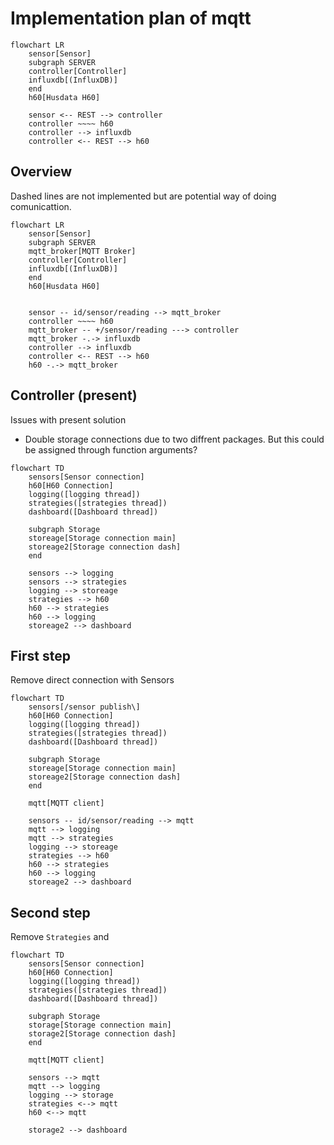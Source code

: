 # Implementation plan of mqtt


```mermaid
flowchart LR
    sensor[Sensor]
    subgraph SERVER
    controller[Controller]
    influxdb[(InfluxDB)]
    end
    h60[Husdata H60]

    sensor <-- REST --> controller
    controller ~~~~ h60
    controller --> influxdb
    controller <-- REST --> h60

```

## Overview
Dashed lines are not implemented but are potential way of doing comunicattion. 

```mermaid
flowchart LR
    sensor[Sensor]
    subgraph SERVER
    mqtt_broker[MQTT Broker]
    controller[Controller]
    influxdb[(InfluxDB)]
    end
    h60[Husdata H60]


    sensor -- id/sensor/reading --> mqtt_broker
    controller ~~~~ h60
    mqtt_broker -- +/sensor/reading ---> controller
    mqtt_broker -.-> influxdb
    controller --> influxdb
    controller <-- REST --> h60
    h60 -.-> mqtt_broker

```

## Controller (present)
Issues with present solution

- Double storage connections due to two diffrent packages. But this could be assigned through function arguments?

```mermaid
flowchart TD
    sensors[Sensor connection]
    h60[H60 Connection]
    logging([logging thread])
    strategies([strategies thread])
    dashboard([Dashboard thread])

    subgraph Storage
    storeage[Storage connection main]
    storeage2[Storage connection dash]
    end

    sensors --> logging
    sensors --> strategies
    logging --> storeage
    strategies --> h60
    h60 --> strategies
    h60 --> logging
    storeage2 --> dashboard

```


## First step
Remove direct connection with Sensors

```mermaid
flowchart TD
    sensors[/sensor publish\]
    h60[H60 Connection]
    logging([logging thread])
    strategies([strategies thread])
    dashboard([Dashboard thread])

    subgraph Storage
    storeage[Storage connection main]
    storeage2[Storage connection dash]
    end

    mqtt[MQTT client]

    sensors -- id/sensor/reading --> mqtt
    mqtt --> logging
    mqtt --> strategies
    logging --> storeage
    strategies --> h60
    h60 --> strategies
    h60 --> logging
    storeage2 --> dashboard

```

## Second step
Remove `Strategies` and 

```mermaid
flowchart TD
    sensors[Sensor connection]
    h60[H60 Connection]
    logging([logging thread])
    strategies([strategies thread])
    dashboard([Dashboard thread])

    subgraph Storage
    storage[Storage connection main]
    storage2[Storage connection dash]
    end

    mqtt[MQTT client]

    sensors --> mqtt
    mqtt --> logging
    logging --> storage
    strategies <--> mqtt
    h60 <--> mqtt

    storage2 --> dashboard

```